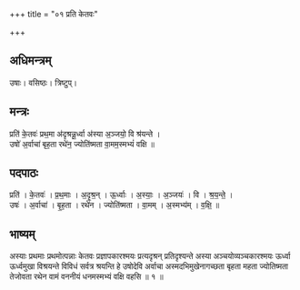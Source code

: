 +++
title = "०१ प्रति केतवः"

+++
## अधिमन्त्रम्
उषाः। वसिष्ठः। त्रिष्टुप्।

## मन्त्रः
प्रति॑ के॒तवः॑ प्रथ॒मा अ॑दृश्रन्नू॒र्ध्वा अ॑स्या अ॒ञ्जयो॒ वि श्र॑यन्ते ।  
उषो॑ अ॒र्वाचा॑ बृह॒ता रथे॑न॒ ज्योति॑ष्मता वा॒मम॒स्मभ्यं॑ वक्षि ॥

## पदपाठः
प्रति॑ । के॒तवः॑ । प्र॒थ॒माः । अ॒दृ॒श्र॒न् । ऊ॒र्ध्वाः । अ॒स्याः॒ । अ॒ञ्जयः॑ । वि । श्र॒य॒न्ते॒ ।  
उषः॑ । अ॒र्वाचा॑ । बृ॒ह॒ता । रथे॑न । ज्योति॑ष्मता । वा॒मम् । अ॒स्मभ्य॑म् । व॒क्षि॒ ॥

## भाष्यम्
अस्याः प्रथमाः प्रथमोत्पन्नाः केतवः प्रज्ञापकारश्मयः प्रत्यदृश्रन् प्रतिदृश्यन्ते अस्या अञ्चयोव्यञ्चकारश्मयः ऊर्ध्वा ऊर्ध्वमुखा विश्रयन्ते विविधं सर्वत्र श्रयन्ति हे उषोदेवि अर्वाचा अस्मदभिमुखेनागच्छता बृहता महता ज्योतिष्मता तेजोवता रथेन वामं वननीयं धनमस्मभ्यं वक्षि वहसि ॥ १ ॥